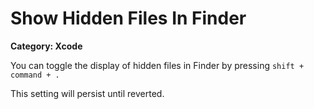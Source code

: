 # Show Hidden Files In Finder

__Category: Xcode__

You can toggle the display of hidden files in Finder by pressing `shift + command + .`

This setting will persist until reverted.
